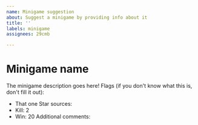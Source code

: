 ```yaml
---
name: Minigame suggestion
about: Suggest a minigame by providing info about it
title: ''
labels: minigame
assignees: 29cmb

---
```


# Minigame name
The minigame description goes here!
Flags (if you don't know what this is, don't fill it out):
- That one
Star sources:
- Kill: 2
- Win: 20
Additional comments:
